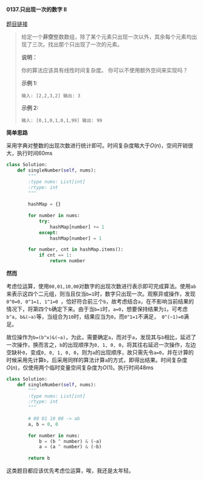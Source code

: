 #### 0137.只出现一次的数字 II
[题目链接](https://leetcode-cn.com/problems/single-number-ii/)
> 给定一个**非空**整数数组，除了某个元素只出现一次以外，其余每个元素均出现了三次。找出那个只出现了一次的元素。
>
> **说明：**
>
> 你的算法应该具有线性时间复杂度。 你可以不使用额外空间来实现吗？
>
> **示例 1:**
>
> `
> 输入: [2,2,3,2]
> 输出: 3
> `
>
> **示例 2:**
>
> `
> 输入: [0,1,0,1,0,1,99]
> 输出: 99
> `

**简单思路**

采用字典对整数的出现次数进行统计即可。时间复杂度略大于$O(n)$，空间开销很大，执行时间60ms

```python
class Solution:
    def singleNumber(self, nums):
        """
        :type nums: List[int]
        :rtype: int
        """
        
        hashMap = {}
        
        for number in nums:
            try:
                hashMap[number] += 1
            except:
                hashMap[number] = 1
            
        for number, cnt in hashMap.items():
            if cnt == 1:
                return number
```

**然而**

考虑位运算，使用`00,01,10,00`对数字的出现次数进行表示即可完成算法。使用`ab`来表示这四个二元组，则当且仅当`b=1`时，数字只出现一次。观察异或操作，发现`0^0=0, 0^1=1, 1^1=0 `，恰好符合前三个`b`，故考虑结合`a`，在不影响当前结果的情况下，将第四个`b`确定下来。由于当`b=1`时，`a=0`，想要保持结果为`1`，可考虑`b^a, b&(~a)`等，当组合为`10`时，结果应当为`0`，而`0^1=1`不满足，` 0^(~1)=0`满足。

故位操作为`b=(b^x)&(~a)`，为此，需要确定`a`，而对于`a`，发现其与`b`相比，延迟了一次操作，换而言之，`b`的出现顺序为`0, 1, 0, 0`，将其往右延迟一次操作，左边空缺补`0`，变成`0, 0, 1, 0, 0`，则为`a`的出现顺序，故只需先令`a=0`，并在计算的时候采用先计算`b`，后采用同样的算法计算`a`的方式，即得出结果。时间复杂度$O(n)$，仅使用两个临时变量空间复杂度为$O(1)$。执行时间48ms

```python
class Solution:
    def singleNumber(self, nums):
        """
        :type nums: List[int]
        :rtype: int
        """
        
        # 00 01 10 00 -> ab
        a, b = 0, 0
        
        for number in nums:
            b = (b ^ number) & (~a)
            a = (a ^ number) & (~b)
        
        return b
```

这类题目都应该优先考虑位运算，唉，我还是太年轻。